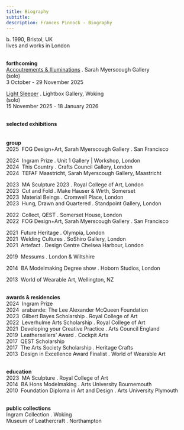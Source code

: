 ```yaml
---
title: Biography
subtitle: 
description: Frances Pinnock - Biography
---  
```

b. 1990, Bristol, UK  
lives and works in London  
<br />    

**forthcoming**  
[Accoutrements & Illuminations](https://www.sarahmyerscough.com/exhibitions/70-frances-pinnock-solo-show-gallery-solo-show-2025/) . Sarah Myerscough Gallery  
(solo)  
3 October - 29 November 2025

[Light Sleeper](https://www.thelightbox.org.uk/whats-on/frances-pinnock-light-sleeper) . Lightbox Gallery, Woking  
(solo)  
15 November 2025 - 18 January 2026  
<br /> 

**selected exhibitions**  
<br />  
**group**  
2025&nbsp;&nbsp;FOG Design+Art, Sarah Myerscough Gallery . San Francisco  

2024&nbsp;&nbsp;Ingram Prize . Unit 1 Gallery | Workshop, London  
2024&nbsp;&nbsp;This Country . Crafts Council Gallery, London  
2024&nbsp;&nbsp;TEFAF Maastricht, Sarah Myerscough Gallery, Maastricht  

2023&nbsp;&nbsp;MA Sculpture 2023 . Royal College of Art, London  
2023&nbsp;&nbsp;Cut and Fold . Make Hauser & Wirth, Somerset  
2023&nbsp;&nbsp;Material Beings . Cromwell Place, London  
2023&nbsp;&nbsp;Hung, Drawn and Quartered . Standpoint Gallery, London    

2022&nbsp;&nbsp;Collect, QEST . Somerset House, London  
2022&nbsp;&nbsp;FOG Design+Art, Sarah Myerscough Gallery . San Francisco  

2021&nbsp;&nbsp;Future Heritage . Olympia, London  
2021&nbsp;&nbsp;Welding Cultures . SoShiro Gallery, London  
2021&nbsp;&nbsp;Artefact . Design Centre Chelsea Harbour, London  

2019&nbsp;&nbsp;Messums . London & Wiltshire  

2014&nbsp;&nbsp;BA Modelmaking Degree show . Hoborn Studios, London  

2013&nbsp;&nbsp;World of Wearable Art, Wellington, NZ  
<br />  

**awards & residencies**  
2024&nbsp;&nbsp;Ingram Prize  
2024&nbsp;&nbsp;arabande: The Lee Alexander McQueen Foundation  
2023&nbsp;&nbsp;Gilbert Bayes Scholarship . Royal College of Art  
2022&nbsp;&nbsp;Leverhulme Arts Scholarship . Royal College of Art  
2021&nbsp;&nbsp;Developing your Creative Practice . Arts Council England  
2019&nbsp;&nbsp;Leathersellers’ Award . Cockpit Arts  
2017&nbsp;&nbsp;QEST Scholarship  
2017&nbsp;&nbsp;The Arts Society Scholarship . Heritage Crafts    
2013&nbsp;&nbsp;Design in Excellence Award Finalist . World of Wearable Art  
<br />  

**education**  
2023&nbsp;&nbsp;MA Sculpture . Royal College of Art  
2014&nbsp;&nbsp;BA Hons Modelmaking . Arts University Bournemouth  
2010&nbsp;&nbsp;Foundation Diploma in Art and Design . Arts University Plymouth  
<br />

**public collections**  
Ingram Collection . Woking  
Museum of Leathercraft . Northampton  
<br />



 









  










 



  










 












